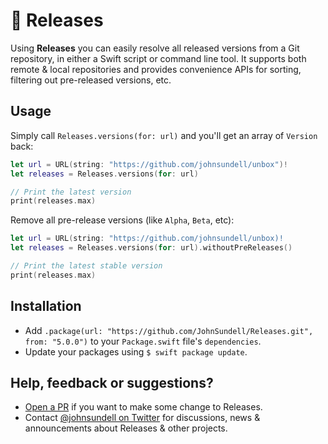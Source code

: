 # 🚢 Releases

Using **Releases** you can easily resolve all released versions from a Git repository, in either a Swift script
or command line tool. It supports both remote & local repositories and provides convenience APIs for sorting,
filtering out pre-released versions, etc.

## Usage

Simply call `Releases.versions(for: url)` and you'll get an array of `Version` back:

```swift
let url = URL(string: "https://github.com/johnsundell/unbox")!
let releases = Releases.versions(for: url)

// Print the latest version
print(releases.max)
```

Remove all pre-release versions (like `Alpha`, `Beta`, etc):

```swift
let url = URL(string: "https://github.com/johnsundell/unbox)!
let releases = Releases.versions(for: url).withoutPreReleases()

// Print the latest stable version
print(releases.max)
```

## Installation

- Add `.package(url: "https://github.com/JohnSundell/Releases.git", from: "5.0.0")` to your `Package.swift` file's `dependencies`.
- Update your packages using `$ swift package update`.

## Help, feedback or suggestions?

- [Open a PR](https://github.com/JohnSundell/Releases/pull/new/master) if you want to make some change to Releases.
- Contact [@johnsundell on Twitter](https://twitter.com/johnsundell) for discussions, news & announcements about Releases & other projects.
